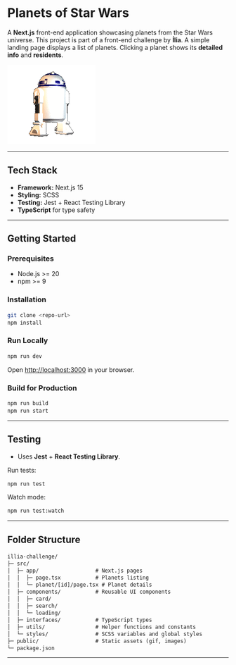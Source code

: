 # Planets of Star Wars

A **Next.js** front-end application showcasing planets from the Star Wars universe. This project is part of a front-end challenge by **Ília**.
A simple landing page displays a list of planets. Clicking a planet shows its **detailed info** and **residents**.

![Star Wars GIF](public/starwars2.gif)

---

## Tech Stack

- **Framework:** Next.js 15
- **Styling:** SCSS
- **Testing:** Jest + React Testing Library
- **TypeScript** for type safety

---

## Getting Started

### Prerequisites

- Node.js >= 20
- npm >= 9

### Installation

```bash
git clone <repo-url>
npm install
```

### Run Locally

```bash
npm run dev
```

Open [http://localhost:3000](http://localhost:3000) in your browser.

### Build for Production

```bash
npm run build
npm run start
```

---

## Testing

- Uses **Jest** + **React Testing Library**.

Run tests:

```bash
npm run test
```

Watch mode:

```bash
npm run test:watch
```

---

## Folder Structure

```
illia-challenge/
├─ src/
│  ├─ app/                  # Next.js pages
│  │  ├─ page.tsx           # Planets listing
│  │  └─ planet/[id]/page.tsx # Planet details
│  ├─ components/           # Reusable UI components
│  │  ├─ card/
│  │  ├─ search/
│  │  └─ loading/
│  ├─ interfaces/           # TypeScript types
│  ├─ utils/                # Helper functions and constants
│  └─ styles/               # SCSS variables and global styles
├─ public/                  # Static assets (gif, images)
└─ package.json
```

---
